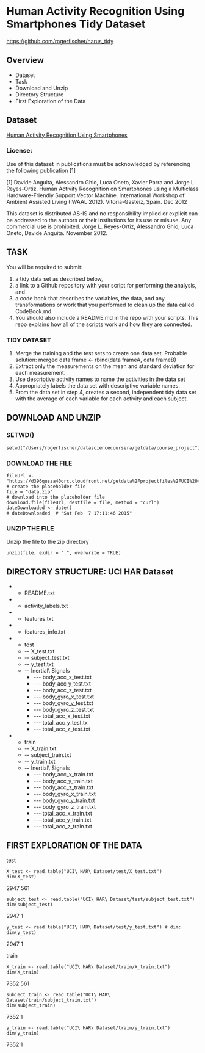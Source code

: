 # Human Activity Recognition Using Smartphones Tidy Dataset
https://github.com/rogerfischer/harus_tidy

## Overview

* Dataset
* Task
* Download and Unzip
* Directory Structure
* First Exploration of the Data

## Dataset
[Human Activity Recognition Using Smartphones](http://archive.ics.uci.edu/ml/datasets/Human+Activity+Recognition+Using+Smartphones#)

### License:
Use of this dataset in publications must be acknowledged by referencing the following 
publication [1] 

[1] Davide Anguita, Alessandro Ghio, Luca Oneto, Xavier Parra and Jorge L. Reyes-Ortiz. 
Human Activity Recognition on Smartphones using a Multiclass Hardware-Friendly Support
Vector Machine. International Workshop of Ambient Assisted Living (IWAAL 2012). Vitoria-Gasteiz, Spain. Dec 2012

This dataset is distributed AS-IS and no responsibility implied or explicit can be 
addressed to the authors or their institutions for its use or misuse. Any commercial use
is prohibited.
Jorge L. Reyes-Ortiz, Alessandro Ghio, Luca Oneto, Davide Anguita. November 2012.

## TASK
You will be required to submit: 

1. a tidy data set as described below, 
2. a link to a Github repository with your script for performing the analysis, and 
3. a code book that describes the variables, the data, and any transformations or work that you performed to clean up the data called CodeBook.md. 
4. You should also include a README.md in the repo with your scripts. 
This repo explains how all of the scripts work and how they are connected.  

### TIDY DATASET
1. Merge the training and the test sets to create one data set.
   Probable solution: merged data frame <- rbind(data frameA, data frameB)
2. Extract only the measurements on the mean and standard deviation for each measurement. 
3. Use descriptive activity names to name the activities in the data set
4. Appropriately labels the data set with descriptive variable names. 
5. From the data set in step 4, creates a second, independent tidy data set with the average of each variable for each activity and each subject.


## DOWNLOAD AND UNZIP

### SETWD()
```{r eval=FALSE}
setwd("/Users/rogerfischer/datasciencecoursera/getdata/course_project")
```

### DOWNLOAD THE FILE
```{r eval=FALSE}
fileUrl <- "https://d396qusza40orc.cloudfront.net/getdata%2Fprojectfiles%2FUCI%20HAR%20Dataset.zip"
# create the placeholder file
file = "data.zip"
# download into the placeholder file
download.file(fileUrl, destfile = file, method = "curl")
dateDownloaded <- date()
# dateDownloaded  # "Sat Feb  7 17:11:46 2015"
```

### UNZIP THE FILE
Unzip the file to the zip directory
```{r eval=FALSE}
unzip(file, exdir = ".", overwrite = TRUE)
```

## DIRECTORY STRUCTURE: UCI HAR Dataset
* - README.txt    
* - activity_labels.txt	
* - features.txt		
* - features_info.txt	
* - test
  *  -- X_test.txt  	
  *  -- subject_test.txt
  *  -- y_test.txt
  * -- Inertial\ Signals
    * --- body_acc_x_test.txt  
    * --- body_acc_y_test.txt  
    * --- body_acc_z_test.txt	
    * --- body_gyro_x_test.txt
    * --- body_gyro_y_test.txt
    * --- body_gyro_z_test.txt
    * --- total_acc_x_test.txt
    * --- total_acc_y_test.tx
    * --- total_acc_z_test.txt
* - train
  * -- X_train.txt  	
  * -- subject_train.txt	
  * -- y_train.txt
  * -- Inertial\ Signals
    * --- body_acc_x_train.txt
    * --- body_acc_y_train.txt
    * --- body_acc_z_train.txt  
    * --- body_gyro_x_train.txt  
    * --- body_gyro_y_train.txt  
    * --- body_gyro_z_train.txt	
    * --- total_acc_x_train.txt	
    * --- total_acc_y_train.txt
    * --- total_acc_z_train.txt


## FIRST EXPLORATION OF THE DATA
test
```{r eval=FALSE}
X_test <- read.table("UCI\ HAR\ Dataset/test/X_test.txt")
dim(X_test)
``` 
2947  561
```{r eval=FALSE}
subject_test <- read.table("UCI\ HAR\ Dataset/test/subject_test.txt") 
dim(subject_test)
``` 
2947    1
```{r eval=FALSE}
y_test <- read.table("UCI\ HAR\ Dataset/test/y_test.txt") # dim: 
dim(y_test) 
``` 
2947    1

train
```{r eval=FALSE}
X_train <- read.table("UCI\ HAR\ Dataset/train/X_train.txt")
dim(X_train)
``` 
7352  561
```{r eval=FALSE}
subject_train <- read.table("UCI\ HAR\ Dataset/train/subject_train.txt")
dim(subject_train)
``` 
7352    1
```{r eval=FALSE}
y_train <- read.table("UCI\ HAR\ Dataset/train/y_train.txt")
dim(y_train)
``` 
7352    1 
